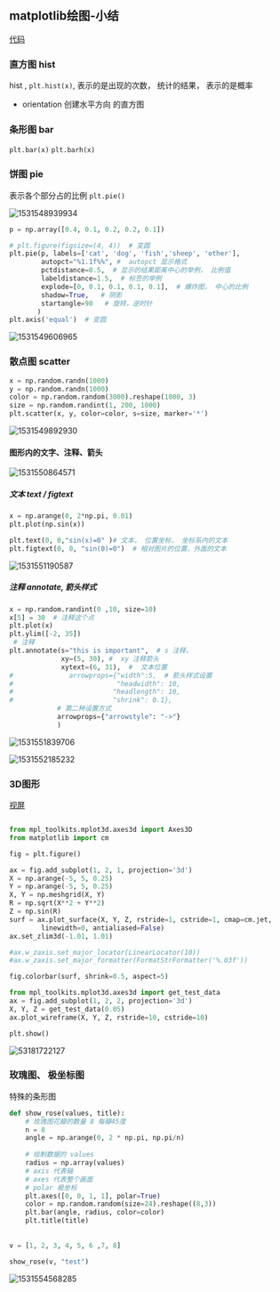## matplotlib绘图-小结

[代码](https://github.com/zhangMingLu/grocery/blob/master/04-%E6%9C%BA%E5%99%A8%E5%AD%A6%E4%B9%A0%E6%95%B0%E5%88%86%E6%9E%90/%E6%9C%BA%E5%99%A8%E5%AD%A6%E4%B9%A0%E5%9F%BA%E7%A1%80%E6%95%99%E7%A8%8B/matplotlib%E7%BB%98%E5%9B%BE.ipynb)

### 直方图 hist

hist ,  `plt.hist(x)`, 表示的是出现的次数， 统计的结果， 表示的是概率

*   orientation 创建水平方向 的直方图

### 条形图 bar

`plt.bar(x)`  `plt.barh(x)`



### 饼图  pie

表示各个部分占的比例 `plt.pie()`

![1531548939934](./assets/1531548939934.png)

```python
p = np.array([0.4, 0.1, 0.2, 0.2, 0.1])

# plt.figure(figsize=(4, 4))  # 变圆  
plt.pie(p, labels=['cat', 'dog', 'fish','sheep', 'other'],
        autopct="%1.1f%%", #  autopct 显示格式
        pctdistance=0.5,  # 显示的结果距离中心的举例， 比例值
        labeldistance=1.5,  # 标签的举例
        explode=[0, 0.1, 0.1, 0.1, 0.1],  # 爆炸图， 中心的比例
        shadow=True,   # 阴影
        startangle=90   # 旋转，逆时针
       )
plt.axis('equal')  # 变圆
```

![1531549606965](./assets/1531549606965.png)



### 散点图  scatter

```python
x = np.random.randn(1000)
y = np.random.randn(1000)
color = np.random.random(3000).reshape(1000, 3)
size = np.random.randint(1, 200, 1000)
plt.scatter(x, y, color=color, s=size, marker='*')
```

![1531549892930](./assets/1531549892930.png)

#### 图形内的文字、注释、箭头

![1531550864571](./assets/1531550864571.png)

##### 文本 text / figtext

```python
x = np.arange(0, 2*np.pi, 0.01)
plt.plot(np.sin(x)) 

plt.text(0, 0,"sin(x)=0" )# 文本， 位置坐标， 坐标系内的文本
plt.figtext(0, 0, "sin(0)=0")  # 相对图片的位置，外面的文本
```

![1531551190587](./assets/1531551190587.png)

##### 注释 annotate, 箭头样式

```python
x = np.random.randint(0 ,10, size=10)
x[5] = 30  # 注释这个点
plt.plot(x)
plt.ylim([-2, 35])
 # 注释 
plt.annotate(s="this is important",  # s 注释，
             xy=(5, 30), #  xy 注释箭头
             xytext=(6, 31),  #  文本位置
#              arrowprops={"width":5,  # 箭头样式设置
#                          "headwidth": 10,
#                         "headlength": 10,
#                         "shrink": 0.1},
            # 第二种设置方式
            arrowprops={"arrowstyle": "->"}
            )   

```

![1531551839706](./assets/1531551839706.png)

![1531552185232](./assets/1531552185232.png)



### 3D图形

[视屏](http://www.codingke.com/v/6215-lesson-328-course)

```python

from mpl_toolkits.mplot3d.axes3d import Axes3D
from matplotlib import cm

fig = plt.figure()

ax = fig.add_subplot(1, 2, 1, projection='3d')
X = np.arange(-5, 5, 0.25)
Y = np.arange(-5, 5, 0.25)
X, Y = np.meshgrid(X, Y)
R = np.sqrt(X**2 + Y**2)
Z = np.sin(R)
surf = ax.plot_surface(X, Y, Z, rstride=1, cstride=1, cmap=cm.jet,
        linewidth=0, antialiased=False)
ax.set_zlim3d(-1.01, 1.01)

#ax.w_zaxis.set_major_locator(LinearLocator(10))
#ax.w_zaxis.set_major_formatter(FormatStrFormatter('%.03f'))

fig.colorbar(surf, shrink=0.5, aspect=5)

from mpl_toolkits.mplot3d.axes3d import get_test_data
ax = fig.add_subplot(1, 2, 2, projection='3d')
X, Y, Z = get_test_data(0.05)
ax.plot_wireframe(X, Y, Z, rstride=10, cstride=10)

plt.show()
```

![53181722127](assets/1531817221270.png)

### 玫瑰图、 极坐标图

特殊的条形图

```python
def show_rose(values, title):
    # 玫瑰图花瓣的数量 8 每瓣45度
    n = 8
    angle = np.arange(0, 2 * np.pi, np.pi/n)
    
    # 绘制数据的 values
    radius = np.array(values)
    # axis 代表轴
    # axes 代表整个画面  
    # polar 极坐标
    plt.axes([0, 0, 1, 1], polar=True)
    color = np.random.random(size=24).reshape((8,3))
    plt.bar(angle, radius, color=color)
    plt.title(title)
    
  
v = [1, 2, 3, 4, 5, 6 ,7, 8]

show_rose(v, "test")
```





![1531554568285](./assets/1531554568285.png)







